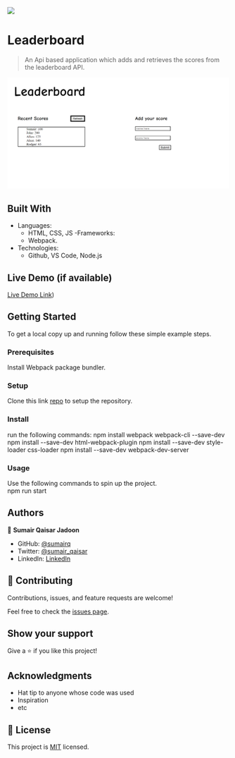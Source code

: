 ![](https://img.shields.io/badge/Microverse-blueviolet)

# Leaderboard

> An Api based application which adds and retrieves the scores from the leaderboard API.

![screenshot](./screenshot.png)

## Built With

- Languages:
  - HTML, CSS, JS
-Frameworks:  
  - Webpack.
- Technologies:
  - Github, VS Code, Node.js


## Live Demo (if available)

[Live Demo Link](https://sumairq.github.io/leaderboard-api/))

## Getting Started

To get a local copy up and running follow these simple example steps.

### Prerequisites

Install Webpack package bundler.

### Setup

Clone this link [repo](https://github.com/sumairq/Todo-List-Microverse.git) to setup the repository.

### Install

run the following commands:
npm install webpack webpack-cli --save-dev
npm install --save-dev html-webpack-plugin
npm install --save-dev style-loader css-loader
npm install --save-dev webpack-dev-server

### Usage

Use the following commands to spin up the project.  
npm run start

## Authors

👤 **Sumair Qaisar Jadoon**

- GitHub: [@sumairq](https://github.com/sumairq)
- Twitter: [@sumair_qaisar](https://twitter.com/sumair_qaisar)
- LinkedIn: [LinkedIn](https://linkedin.com/in/sumair-qaisar-jadoon-84a877164)

## 🤝 Contributing

Contributions, issues, and feature requests are welcome!

Feel free to check the [issues page](../../issues/).

## Show your support

Give a ⭐️ if you like this project!

## Acknowledgments

- Hat tip to anyone whose code was used
- Inspiration
- etc

## 📝 License

This project is [MIT](./MIT.md) licensed.
